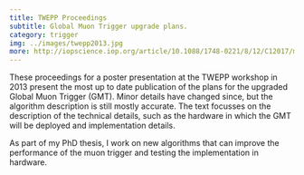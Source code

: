 ```yaml
---
title: TWEPP Proceedings
subtitle: Global Muon Trigger upgrade plans.
category: trigger
img: ../images/twepp2013.jpg
more: http://iopscience.iop.org/article/10.1088/1748-0221/8/12/C12017/meta;jsessionid=624987335B935848765FB28B07C8AAEF.c5.iopscience.cld.iop.org
---
```


These proceedings for a poster presentation at the TWEPP workshop in 2013 present the most up to date publication of the plans for the upgraded Global Muon Trigger (GMT). Minor details have changed since, but the algorithm description is still mostly accurate. The text focusses on the description of the technical details, such as the hardware in which the GMT will be deployed and implementation details.

As part of my PhD thesis, I work on new algorithms that can improve the performance of the muon trigger and testing the implementation in hardware.
